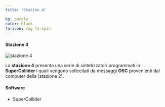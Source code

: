 ```yaml
---
title: "Station 4"

bg: purple
color: black
fa-icon: cog fa-spin
---
```


#### Stazione 4

![stazione 4]

La **stazione 4** presenta una serie di sintetizzatori programmati in **SuperCollider** i quali vengono sollecitati da messaggi **OSC** provenienti dal computer della [stazione 2].

#### Software
* SuperCollider

[stazione 4]: img/stations/station_4.png
